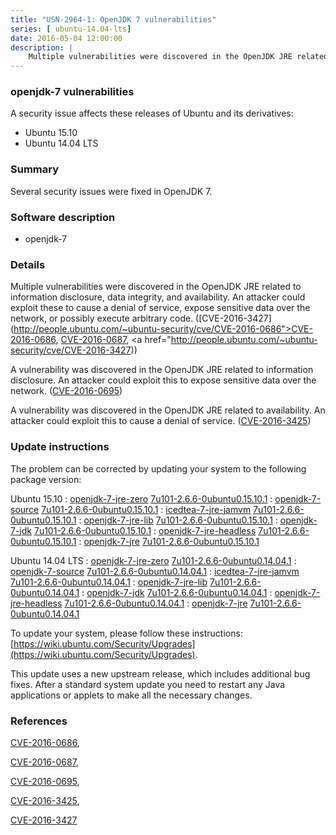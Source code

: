 ```yaml
---
title: "USN-2964-1: OpenJDK 7 vulnerabilities"
series: [ ubuntu-14.04-lts]
date: 2016-05-04 12:00:00
description: |
    Multiple vulnerabilities were discovered in the OpenJDK JRE related to information disclosure, data integrity, and availability. An attacker could exploit these to cause a denial of service, expose sensitive data over the network, or possibly execute arbitrary code. ([CVE-2016-3427](http://people.ubuntu.com/~ubuntu-security/cve/CVE-2016-0686">CVE-2016-0686</a>, <a href="http://people.ubuntu.com/~ubuntu-security/cve/CVE-2016-0687">CVE-2016-0687</a>, <a href="http://people.ubuntu.com/~ubuntu-security/cve/CVE-2016-3427))
--- 
```

 
 


### openjdk-7 vulnerabilities

A security issue affects these releases of Ubuntu and its derivatives:

* Ubuntu 15.10
* Ubuntu 14.04 LTS

### Summary

Several security issues were fixed in OpenJDK 7. 

### Software description

* openjdk-7 

### Details

Multiple vulnerabilities were discovered in the OpenJDK JRE related to information disclosure, data integrity, and availability. An attacker could exploit these to cause a denial of service, expose sensitive data over the network, or possibly execute arbitrary code. ([CVE-2016-3427](http://people.ubuntu.com/~ubuntu-security/cve/CVE-2016-0686">CVE-2016-0686</a>, <a href="http://people.ubuntu.com/~ubuntu-security/cve/CVE-2016-0687">CVE-2016-0687</a>, <a href="http://people.ubuntu.com/~ubuntu-security/cve/CVE-2016-3427))

A vulnerability was discovered in the OpenJDK JRE related to information disclosure. An attacker could exploit this to expose sensitive data over the network. ([CVE-2016-0695](http://people.ubuntu.com/~ubuntu-security/cve/CVE-2016-0695))

A vulnerability was discovered in the OpenJDK JRE related to availability. An attacker could exploit this to cause a denial of service. ([CVE-2016-3425](http://people.ubuntu.com/~ubuntu-security/cve/CVE-2016-3425)) 

### Update instructions

The problem can be corrected by updating your system to the following package version:

Ubuntu 15.10
 : [openjdk-7-jre-zero](https://launchpad.net/ubuntu/+source/openjdk-7) <span> [7u101-2.6.6-0ubuntu0.15.10.1](https://launchpad.net/ubuntu/+source/openjdk-7/7u101-2.6.6-0ubuntu0.15.10.1) </span> 
 : [openjdk-7-source](https://launchpad.net/ubuntu/+source/openjdk-7) <span> [7u101-2.6.6-0ubuntu0.15.10.1](https://launchpad.net/ubuntu/+source/openjdk-7/7u101-2.6.6-0ubuntu0.15.10.1) </span> 
 : [icedtea-7-jre-jamvm](https://launchpad.net/ubuntu/+source/openjdk-7) <span> [7u101-2.6.6-0ubuntu0.15.10.1](https://launchpad.net/ubuntu/+source/openjdk-7/7u101-2.6.6-0ubuntu0.15.10.1) </span> 
 : [openjdk-7-jre-lib](https://launchpad.net/ubuntu/+source/openjdk-7) <span> [7u101-2.6.6-0ubuntu0.15.10.1](https://launchpad.net/ubuntu/+source/openjdk-7/7u101-2.6.6-0ubuntu0.15.10.1) </span> 
 : [openjdk-7-jdk](https://launchpad.net/ubuntu/+source/openjdk-7) <span> [7u101-2.6.6-0ubuntu0.15.10.1](https://launchpad.net/ubuntu/+source/openjdk-7/7u101-2.6.6-0ubuntu0.15.10.1) </span> 
 : [openjdk-7-jre-headless](https://launchpad.net/ubuntu/+source/openjdk-7) <span> [7u101-2.6.6-0ubuntu0.15.10.1](https://launchpad.net/ubuntu/+source/openjdk-7/7u101-2.6.6-0ubuntu0.15.10.1) </span> 
 : [openjdk-7-jre](https://launchpad.net/ubuntu/+source/openjdk-7) <span> [7u101-2.6.6-0ubuntu0.15.10.1](https://launchpad.net/ubuntu/+source/openjdk-7/7u101-2.6.6-0ubuntu0.15.10.1) </span> 

Ubuntu 14.04 LTS
 : [openjdk-7-jre-zero](https://launchpad.net/ubuntu/+source/openjdk-7) <span> [7u101-2.6.6-0ubuntu0.14.04.1](https://launchpad.net/ubuntu/+source/openjdk-7/7u101-2.6.6-0ubuntu0.14.04.1) </span> 
 : [openjdk-7-source](https://launchpad.net/ubuntu/+source/openjdk-7) <span> [7u101-2.6.6-0ubuntu0.14.04.1](https://launchpad.net/ubuntu/+source/openjdk-7/7u101-2.6.6-0ubuntu0.14.04.1) </span> 
 : [icedtea-7-jre-jamvm](https://launchpad.net/ubuntu/+source/openjdk-7) <span> [7u101-2.6.6-0ubuntu0.14.04.1](https://launchpad.net/ubuntu/+source/openjdk-7/7u101-2.6.6-0ubuntu0.14.04.1) </span> 
 : [openjdk-7-jre-lib](https://launchpad.net/ubuntu/+source/openjdk-7) <span> [7u101-2.6.6-0ubuntu0.14.04.1](https://launchpad.net/ubuntu/+source/openjdk-7/7u101-2.6.6-0ubuntu0.14.04.1) </span> 
 : [openjdk-7-jdk](https://launchpad.net/ubuntu/+source/openjdk-7) <span> [7u101-2.6.6-0ubuntu0.14.04.1](https://launchpad.net/ubuntu/+source/openjdk-7/7u101-2.6.6-0ubuntu0.14.04.1) </span> 
 : [openjdk-7-jre-headless](https://launchpad.net/ubuntu/+source/openjdk-7) <span> [7u101-2.6.6-0ubuntu0.14.04.1](https://launchpad.net/ubuntu/+source/openjdk-7/7u101-2.6.6-0ubuntu0.14.04.1) </span> 
 : [openjdk-7-jre](https://launchpad.net/ubuntu/+source/openjdk-7) <span> [7u101-2.6.6-0ubuntu0.14.04.1](https://launchpad.net/ubuntu/+source/openjdk-7/7u101-2.6.6-0ubuntu0.14.04.1) </span> 

To update your system, please follow these instructions: [https://wiki.ubuntu.com/Security/Upgrades](https://wiki.ubuntu.com/Security/Upgrades).

This update uses a new upstream release, which includes additional bug fixes. After a standard system update you need to restart any Java applications or applets to make all the necessary changes. 

### References

 
 [CVE-2016-0686](http://people.ubuntu.com/~ubuntu-security/cve/CVE-2016-0686), 

 [CVE-2016-0687](http://people.ubuntu.com/~ubuntu-security/cve/CVE-2016-0687), 

 [CVE-2016-0695](http://people.ubuntu.com/~ubuntu-security/cve/CVE-2016-0695), 

 [CVE-2016-3425](http://people.ubuntu.com/~ubuntu-security/cve/CVE-2016-3425), 

 [CVE-2016-3427](http://people.ubuntu.com/~ubuntu-security/cve/CVE-2016-3427)
 


